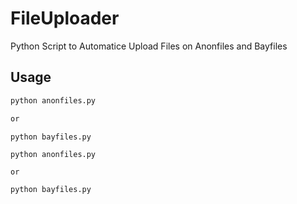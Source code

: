 # FileUploader
Python Script to Automatice Upload Files on Anonfiles and Bayfiles
## Usage
```bash
python anonfiles.py

or

python bayfiles.py
```
```shell
python anonfiles.py

or

python bayfiles.py
```
